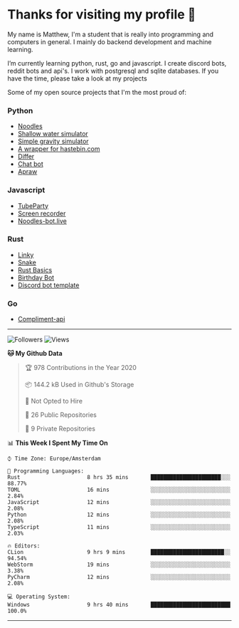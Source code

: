 # Thanks for visiting my profile 👋
My name is Matthew, I'm a student that is really into programming and computers in general. I mainly do backend development and machine learning.

I’m currently learning python, rust, go and javascript. I create discord bots, reddit bots and api's. I work with postgresql and sqlite databases. If you have the time, please take a look at my projects

Some of my open source projects that I'm the most proud of: 

### Python
* [Noodles](https://github.com/DankDumpster/Noodles "Noodles discord bot") <!-- * [Modmail](https://github.com/Floor-Gang/modmail "Modmail made for pewds' official discord") -->
* [Shallow water simulator](https://github.com/DankDumpster/water-sim-1.0 "Shallow water simulator")
* [Simple gravity simulator](https://github.com/DankDumpster/GravitySimulator "Gravity simulator")
* [A wrapper for hastebin.com](https://github.com/DankDumpster/HasteBinWrapper "Hastebin Wrapper")
* [Differ](https://github.com/DankDumpster/Differ "Finds the diffirences in pictures")
* [Chat bot](https://github.com/DankDumpster/chatbot "Chat bot made with tensorflow")
* [Apraw](https://github.com/DankDumpster/apraw "apraw")

### Javascript
* [TubeParty](https://github.com/DankDumpster/TubeParty "Watch youtube videos together")
* [Screen recorder](https://github.com/DankDumpster/ScreenRecorder "Screen recorder made in electron")
* [Noodles-bot.live](https://github.com/DankDumpster/vue-noodles-live "Site for the discord bot noodles")

### Rust
* [Linky](https://github.com/DankDumpster/Linky "Link shortener made with rust and react")
* [Snake](https://github.com/DankDumpster/snake-game "Snake game made with piston in rust")
* [Rust Basics](https://github.com/DankDumpster/rust-basics "All the basics of rust in one repo!")
* [Birthday Bot](https://github.com/DankDumpster/birthday-bot "Rust discord bot that keeps track of everyone's birthday!")
* [Discord bot template](https://github.com/DankDumpster/rust-discord-bot-template "Template to start out with a bot for discord in rust")

### Go
* [Compliment-api](https://github.com/DankDumpster/compliment-api "compliment api made in go")

---
![Followers](https://img.shields.io/github/followers/DankDumpster?style=social)
![Views](https://komarev.com/ghpvc/?username=DankDumpster&style=flat-square&color=green)
<!--START_SECTION:waka-->
**🐱 My Github Data** 

> 🏆 978 Contributions in the Year 2020
 > 
> 📦 144.2 kB Used in Github's Storage 
 > 
> 🚫 Not Opted to Hire
 > 
> 📜 26 Public Repositories
 > 
> 🔑 9 Private Repositories 

📊 **This Week I Spent My Time On** 

```text
⌚︎ Time Zone: Europe/Amsterdam

💬 Programming Languages: 
Rust                     8 hrs 35 mins       ██████████████████████░░░   88.77% 
TOML                     16 mins             ░░░░░░░░░░░░░░░░░░░░░░░░░   2.84% 
JavaScript               12 mins             ░░░░░░░░░░░░░░░░░░░░░░░░░   2.08% 
Python                   12 mins             ░░░░░░░░░░░░░░░░░░░░░░░░░   2.08% 
TypeScript               11 mins             ░░░░░░░░░░░░░░░░░░░░░░░░░   2.03%

🔥 Editors: 
CLion                    9 hrs 9 mins        ███████████████████████░░   94.54% 
WebStorm                 19 mins             ░░░░░░░░░░░░░░░░░░░░░░░░░   3.38% 
PyCharm                  12 mins             ░░░░░░░░░░░░░░░░░░░░░░░░░   2.08%

💻 Operating System: 
Windows                  9 hrs 40 mins       █████████████████████████   100.0%

```


<!--END_SECTION:waka-->
-------
